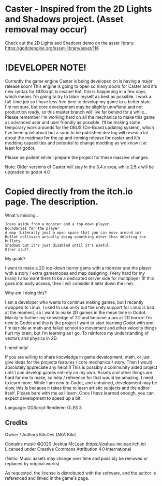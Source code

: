 # Caster - Inspired from the 2D Lights and Shadows project. (Asset removal may occur)

Check out the 2D Lights and Shadows demo on the asset library: https://godotengine.org/asset-library/asset/116

# !DEVELOPER NOTE!
Currently the game engine Caster is being developed on is having a major release soon!
This engine is going to open so many doors for Caster and it's new syntax for GDScript is insane!
But, this is happening in a few days, which means I'm going to try to labor myself as best as possible.
I work a full-time job so I have less free time to develop my game to a better state.
I'm not sure, but core development may be slightly unrefiend and not production ready, so this master branch will
live far behind for a while...
Please remember I'm working hard on all the mechanics to make this game as advanced user and user friendly as possible.
I'll be making some temporary work arounds for the OBUS (On-Board updating system), which I've been quiet about but a soon to be published dev log will reveal a lot about the roadmap for the up and coming release for caster and it's modding capabilities and potential to change modding as we know it at least for godot.

Please be paitent while I prepare the project for these massive changes.

Note: Older versions of Caster will stay in the 3.4.x area, while 2.5.x will be upgraded to godot 4.0


# Copied directly from the itch.io page. The description.

What's missing..

    Ideas aside from a monster and a top-down player.
    Boundaries for the player
    A map (Literally just a open space that you can move around in)
    Bullet collision actually doing something other than deleting the bullets.
    Shadows but it's just disabled until it's useful.
    Other stuff.

My goals?

   I want to make a 2D top-down horror game with a monster and the player with a story / extra gamemodes and map designing. (Very hard for my brain)
   I also want there to be a dedicated server side for multiplayer (If this goes into early access, then I will consider it later down the line).

Why am I doing this?

   I am a developer who wants to continue making games, but I recently swapped to Linux, I used to use unity but the unity support for Linux is bad at the moment, so I want to make 2D games in the mean time in Godot. Mainly to further my knowledge of 2D and become a pro at 2D horror!
   I'm new to Godot and this is the project I want to start learning Godot with and I'm terrible at math and failed school so movement and other velocity things hurt my brain, but I'm learning as I go.
    To reinforce my understanding of vectors and physics in 2D.

I need help!

   If you are willing to share knowledge in game development, math, or just give ideas for the projects features / core mechanics / story. Then I would absolutely appreciate any help!!!! This is possibly a community aided project until I can develop games entirely on my own. Assets and other things are hard for me to make, so help / reference for that would be amazing, I need to learn more.
   While I am new to Godot, and untrained, development may be slow, this is because it takes time to learn artistic subjects and the editor itself. Please bare with me as I learn. Once I have learned enough, you can expect development to speed up a bit.


Language: GDScript
Renderer: GLES 3

## Credits

Owner / Authors
KiloDev (AKA Kilo)

Contains music ©2020 Joshua McLean (https://joshua-mclean.itch.io)
Licensed under Creative Commons Attribution 4.0 International

(Notic: Music assets may change over time and possibly be removed or replaced by original works)

As requested, the license is distrobuted with the software, and the author is referenced and linked in the game's page.
